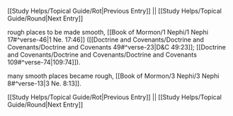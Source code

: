 [[Study Helps/Topical Guide/Rot|Previous Entry]]  ||  [[Study Helps/Topical Guide/Round|Next Entry]]

 rough places to be made smooth, [[Book of Mormon/1 Nephi/1 Nephi 17#^verse-46|1 Ne. 17:46]] ([[Doctrine and Covenants/Doctrine and Covenants/Doctrine and Covenants 49#^verse-23|D&C 49:23]]; [[Doctrine and Covenants/Doctrine and Covenants/Doctrine and Covenants 109#^verse-74|109:74]]).

 many smooth places became rough, [[Book of Mormon/3 Nephi/3 Nephi 8#^verse-13|3 Ne. 8:13]].

[[Study Helps/Topical Guide/Rot|Previous Entry]]  ||  [[Study Helps/Topical Guide/Round|Next Entry]]